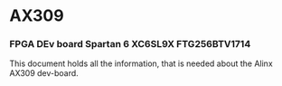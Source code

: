 # AX309
### FPGA DEv board Spartan 6 XC6SL9X FTG256BTV1714
This document holds all the information, that is needed about the Alinx AX309 dev-board.
